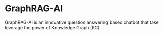 # GraphRAG-AI
GraphRAG-AI is an innovative question answering based chatbot that take leverage the power of Knowledge Graph (KG)  
